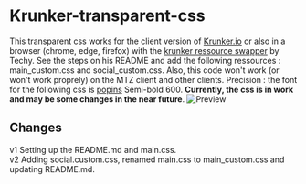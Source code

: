 # Krunker-transparent-css
This transparent css works for the client version of [Krunker.io](https://krunker.io/) or also in a browser (chrome, edge, firefox) with the [krunker ressource swapper](https://github.com/Tehchy/Krunker-Resource-Swapper) by Techy. See the steps on his README and add the following ressources : main_custom.css and social_custom.css. Also, this code won't work (or won't work proprely) on the MTZ client and other clients. Precision : the font for the following css is [popins](https://fonts.google.com/specimen/Poppins?query=poppins) Semi-bold 600. **Currently, the css is in work and may be some changes in the near future**. ![Preview](https://previews.dropbox.com/p/thumb/AA5D0Cm8KtrOqL0usqKB-po05IyQj0b0T_Mecvtp5ToSXxW8We91-WCBUqghsefxrgZyEiY2Aq-5GIQRLpzKSgiGQ2YQhLEeud2Bh8HTtXBVb4CmsON2YF4n_Ebr1mP3gaKFYbHycIGcHZOd7A2kUAkulhqjxQJlPwQLXEHGOIBAWfUMgehsdj9XVcuVoFHhnXTdkYc4OHPLyv8wPs4hM6qUTBuijYnVjWvty79tGZr-6orp5Aj9anFr0J_7yac0pM2dPQ6ZrGAaPOZDF4vNPoctBmRgLmbGbjO2Q-XCMYbfTnXW2OmXYT3I52gG5JsEwgtH6EfwzX5An2v-Ptwk8Aq4Kdd650PTKB7-yjryrP2AsEI5ENxtJUepzHhfxw0FvUo/p.png?fv_content=true&size_mode=5)


## Changes
v1 Setting up the README.md and main.css.\
v2 Adding social.custom.css, renamed main.css to main_custom.css and updating README.md.
